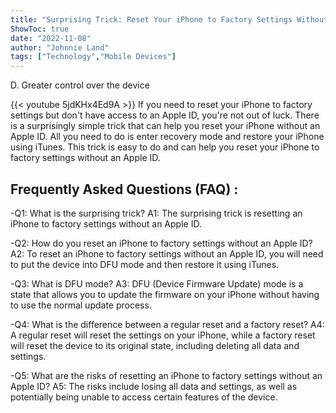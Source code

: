```yaml
---
title: "Surprising Trick: Reset Your iPhone to Factory Settings Without an Apple ID!"
ShowToc: true 
date: "2022-11-08"
author: "Johnnie Land" 
tags: ["Technology","Mobile Devices"]
---
```

D. Greater control over the device

{{< youtube 5jdKHx4Ed9A >}} 
If you need to reset your iPhone to factory settings but don't have access to an Apple ID, you're not out of luck. There is a surprisingly simple trick that can help you reset your iPhone without an Apple ID. All you need to do is enter recovery mode and restore your iPhone using iTunes. This trick is easy to do and can help you reset your iPhone to factory settings without an Apple ID.

## Frequently Asked Questions (FAQ) :
-Q1: What is the surprising trick? 
A1: The surprising trick is resetting an iPhone to factory settings without an Apple ID. 

-Q2: How do you reset an iPhone to factory settings without an Apple ID? 
A2: To reset an iPhone to factory settings without an Apple ID, you will need to put the device into DFU mode and then restore it using iTunes. 

-Q3: What is DFU mode? 
A3: DFU (Device Firmware Update) mode is a state that allows you to update the firmware on your iPhone without having to use the normal update process. 

-Q4: What is the difference between a regular reset and a factory reset? 
A4: A regular reset will reset the settings on your iPhone, while a factory reset will reset the device to its original state, including deleting all data and settings. 

-Q5: What are the risks of resetting an iPhone to factory settings without an Apple ID? 
A5: The risks include losing all data and settings, as well as potentially being unable to access certain features of the device.


